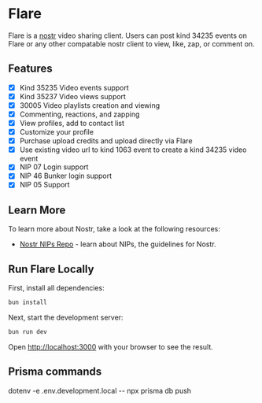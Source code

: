 # Flare

Flare is a [nostr](<[url](https://github.com/nostr-protocol/nostr)>) video sharing client. Users can post kind 34235 events on Flare or any other compatable nostr client to view, like, zap, or comment on.

## Features

- [x] Kind 35235 Video events support
- [x] Kind 35237 Video views support
- [x] 30005 Video playlists creation and viewing
- [x] Commenting, reactions, and zapping
- [x] View profiles, add to contact list
- [x] Customize your profile
- [x] Purchase upload credits and upload directly via Flare
- [x] Use existing video url to kind 1063 event to create a kind 34235 video event
- [x] NIP 07 Login support
- [x] NIP 46 Bunker login support
- [x] NIP 05 Support

## Learn More

To learn more about Nostr, take a look at the following resources:

- [Nostr NIPs Repo](https://github.com/nostr-protocol/nips) - learn about NIPs, the guidelines for Nostr.

## Run Flare Locally

First, install all dependencies:

```bash
bun install
```

Next, start the development server:

```bash
bun run dev
```

Open [http://localhost:3000](http://localhost:3000) with your browser to see the result.

## Prisma commands

dotenv -e .env.development.local -- npx prisma db push

